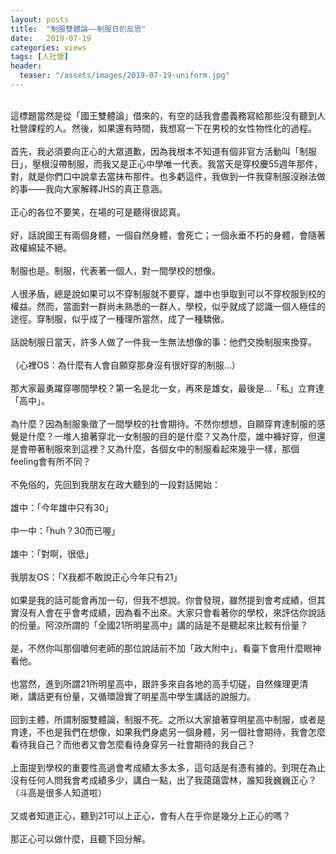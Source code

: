 ```yaml
---
layout: posts
title:  "制服雙體論——制服日的反思"
date:   2019-07-19
categories: views
tags: [人社營]
header: 
  teaser: "/assets/images/2019-07-19-uniform.jpg"
---
```

<br>
這標題當然是從「國王雙體論」借來的，有空的話我會盡義務寫給那些沒有聽到人社營課程的人。然後，如果還有時間，我想寫一下在男校的女性物性化的過程。<br><br>
首先，我必須要向正心的大眾道歉，因為我根本不知道有個非官方活動叫「制服日」，壓根沒帶制服，而我又是正心中學唯一代表。我當天是穿校慶55週年那件，對，就是你們口中說拿去當抹布那件。也多虧這件，我做到一件我穿制服沒辦法做的事——我向大家解釋JHS的真正意涵。<br><br>
正心的各位不要笑，在場的可是聽得很認真。<br><br>
好，話說國王有兩個身體，一個自然身體，會死亡；一個永垂不朽的身體，會隨著政權綿延不絕。<br><br>
制服也是。制服，代表著一個人，對一間學校的想像。<br><br>
人很矛盾，總是說如果可以不穿制服就不要穿，雄中也爭取到可以不穿校服到校的權益。然而，當面對一群尚未熟悉的一群人，學校，似乎就成了認識一個人極佳的途徑。穿制服，似乎成了一種理所當然，成了一種驕傲。<br><br>
話說制服日當天，許多人做了一件我一生無法想像的事：他們交換制服來換穿。<br><br>
（心裡OS：為什麼有人會自願穿那身沒有很好穿的制服…）<br><br>
那大家最勇躍穿哪間學校？第一名是北一女，再來是雄女，最後是…「私」立育達「高中」。<br><br>
為什麼？因為制服象徵了一間學校的社會期待。不然你想想，自願穿育達制服的感覺是什麼？一堆人搶著穿北一女制服的目的是什麼？又為什麼，雄中褲好穿，但還是會帶著制服來到這裡？又為什麼，各個女中的制服看起來幾乎一樣，那個feeling會有所不同？<br><br>
不免俗的，先回到我朋友在政大聽到的一段對話開始：<br><br>
雄中：「今年雄中只有30」<br><br>
中一中：「huh？30而已喔」<br><br>
雄中：「對啊，很低」<br><br>
我朋友OS：「X我都不敢說正心今年只有21」<br><br>
如果是我的話可能會再加一句，但我不想說。你會發現，雖然提到會考成績，但其實沒有人會在乎會考成績，因為看不出來。大家只會看著你的學校，來評估你說話的份量。阿涼所謂的「全國21所明星高中」講的話是不是聽起來比較有份量？<br><br>
是，不然你叫那個嗆何老師的那位說話前不加「政大附中」，看臺下會用什麼眼神看他。<br><br>
也當然，進到所謂21所明星高中，跟許多來自各地的高手切磋，自然條理更清晰，講話更有份量，又循環證實了明星高中學生講話的說服力。<br><br>
回到主體，所謂制服雙體論，制服不死。之所以大家搶著穿明星高中制服，或者是育達，不也是我們在想像，如果我們身處另一個身體，另一個社會期待，我會怎麼看待我自己？而他者又會怎麼看待身穿另一社會期待的我自己？<br><br>
上面提到學校的重要性高過會考成績太多太多，這句話是有憑有據的。到現在為止沒有任何人問我會考成績多少，講白一點，出了我藹藹雲林，誰知我巍巍正心？（斗高是很多人知道啦）<br><br>
又或者知道正心，聽到21可以上正心，會有人在乎你是幾分上正心的嗎？<br><br>
那正心可以做什麼，且聽下回分解。<br><br>